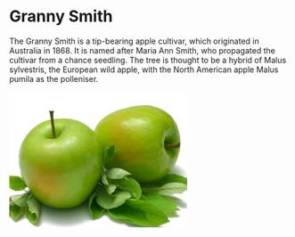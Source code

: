 [title]: # (Granny Smith Apple)
[tags]: # (folder structure)
[priority]: # (2)
# Granny Smith

The Granny Smith is a tip-bearing apple cultivar, which originated in Australia in 1868. It is named after Maria Ann Smith, who propagated the cultivar from a chance seedling. The tree is thought to be a hybrid of Malus sylvestris, the European wild apple, with the North American apple Malus pumila as the polleniser.

![Granny Smith](images/granny.png)
